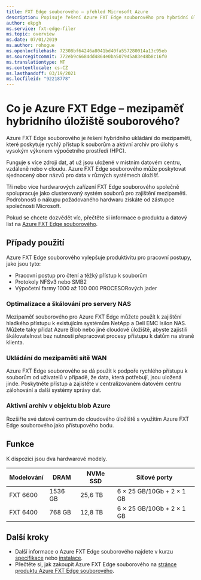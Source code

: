 ```yaml
---
title: FXT Edge souborového – přehled Microsoft Azure
description: Popisuje řešení Azure FXT Edge souborového pro hybridní úložiště, aktivní archivní a přístupové akcelerátory pro přístup k souborům pro vysoce výkonné výpočty.
author: ekpgh
ms.service: fxt-edge-filer
ms.topic: overview
ms.date: 07/01/2019
ms.author: rohogue
ms.openlocfilehash: 72308bf64246a8041bd40fa557280014a13c95eb
ms.sourcegitcommit: 772eb9c6684dd4864e0ba507945a83e48b8c16f0
ms.translationtype: MT
ms.contentlocale: cs-CZ
ms.lasthandoff: 03/19/2021
ms.locfileid: "92218778"
---
```

# <a name="what-is-azure-fxt-edge-filer-hybrid-storage-cache"></a>Co je Azure FXT Edge – mezipaměť hybridního úložiště souborového?

Azure FXT Edge souborového je řešení hybridního ukládání do mezipaměti, které poskytuje rychlý přístup k souborům a aktivní archiv pro úlohy s vysokým výkonem výpočetního prostředí (HPC).

Funguje s více zdroji dat, ať už jsou uložené v místním datovém centru, vzdáleně nebo v cloudu. Azure FXT Edge souborového může poskytovat sjednocený obor názvů pro data v různých systémech úložišť.

Tři nebo více hardwarových zařízení FXT Edge souborového společně spolupracuje jako clusterovaný systém souborů pro zajištění mezipaměti. Podrobnosti o nákupu požadovaného hardwaru získáte od zástupce společnosti Microsoft.

Pokud se chcete dozvědět víc, přečtěte si informace o produktu a datový list na [Azure FXT Edge souborového](https://azure.microsoft.com/services/fxt-edge-filer/).

## <a name="use-cases"></a>Případy použití

Azure FXT Edge souborového vylepšuje produktivitu pro pracovní postupy, jako jsou tyto:

* Pracovní postup pro čtení a těžký přístup k souborům
* Protokoly NFSv3 nebo SMB2
* Výpočetní farmy 1000 až 100 000 PROCESORových jader

### <a name="nas-optimization-and-scaling"></a>Optimalizace a škálování pro servery NAS

Mezipaměť souborového pro Azure FXT Edge můžete použít k zajištění hladkého přístupu k existujícím systémům NetApp a Dell EMC Isilon NAS. Můžete taky přidat Azure Blob nebo jiné cloudové úložiště, abyste zajistili škálovatelnost bez nutnosti přepracovat procesy přístupu k datům na straně klienta.

### <a name="wan-caching"></a>Ukládání do mezipaměti sítě WAN

Azure FXT Edge souborového se dá použít k podpoře rychlého přístupu k souborům od uživatelů v případě, že data, která potřebují, jsou uložená jinde. Poskytněte přístup a zajistěte v centralizovaném datovém centru zálohování a další systémy správy dat.

### <a name="active-archive-in-azure-blob"></a>Aktivní archiv v objektu blob Azure

Rozšiřte své datové centrum do cloudového úložiště s využitím Azure FXT Edge souborového jako přístupového bodu.

## <a name="features"></a>Funkce

K dispozici jsou dva hardwarové modely.

| Modelování | DRAM | NVMe SSD | Síťové porty |
|-------|------|----------|---------------|
| FXT 6600 | 1536 GB | 25,6 TB | 6 × 25 GB/10Gb + 2 × 1 GB |
| FXT 6400 | 768 GB | 12,8 TB | 6 × 25 GB/10Gb + 2 × 1 GB |

## <a name="next-steps"></a>Další kroky

* Další informace o Azure FXT Edge souborového najdete v kurzu [specifikace](fxt-specs.md) nebo [instalace](fxt-install.md).
* Přečtěte si, jak zakoupit Azure FXT Edge souborového na [stránce produktu Azure FXT Edge souborového](https://azure.microsoft.com/services/fxt-edge-filer/).
